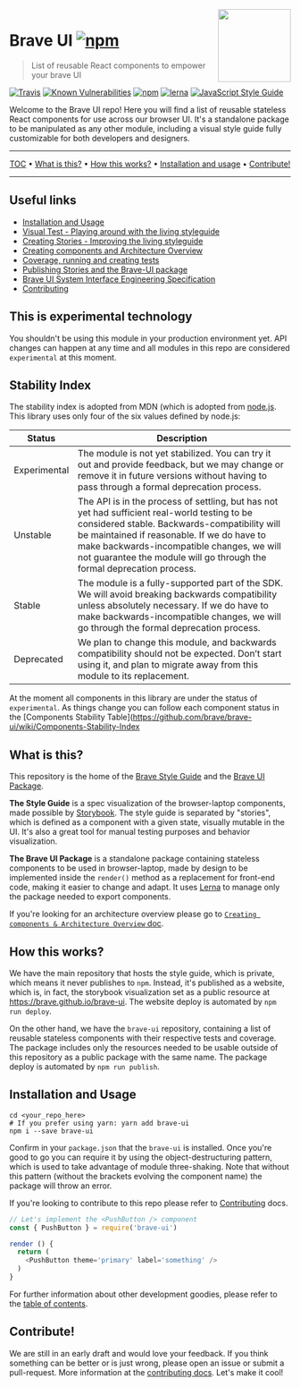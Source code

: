 <img src="https://raw.githubusercontent.com/brave/brave-ui/master/logo-dev.png" align="right" width="130px" height="130px"/>

# Brave UI [![npm](https://img.shields.io/npm/v/brave-ui.svg)](https://www.npmjs.com/package/brave-ui)
> List of reusable React components to empower your brave UI

[![Travis](https://img.shields.io/travis/brave/brave-ui.svg)](https://travis-ci.org/brave/brave-ui) [![Known Vulnerabilities](https://snyk.io/test/github/brave/brave-ui/badge.svg)](https://snyk.io/test/github/brave/brave-ui) [![npm](https://img.shields.io/npm/dt/brave-ui.svg)]() [![lerna](https://img.shields.io/badge/maintained%20with-lerna-cc00ff.svg)](https://lernajs.io/) [![JavaScript Style Guide](https://img.shields.io/badge/code_style-standard-brightgreen.svg)](https://standardjs.com)

Welcome to the Brave UI repo! Here you will find a list of reusable stateless React components for use across our browser UI. It's a standalone package to be manipulated as any other module, including a visual style guide fully customizable for both developers and designers.

<hr>
<p align="center">
<a href="#table-of-contents">TOC</a> • <a href="#what-is-this">What is this?</a> • <a href="#how-this-works">How this works?</a> • <a href="#installation-and-usage">Installation and usage</a> • <a href="#contribute">Contribute!</a>
</p>
<hr>

## Useful links

* [Installation and Usage](#installation-and-usage)
* [Visual Test - Playing around with the living styleguide](https://github.com/brave/brave-ui/blob/master/docs/manual-tests.md)
* [Creating Stories - Improving the living styleguide](https://github.com/brave/brave-ui/blob/master/docs/stories.md)
* [Creating components and Architecture Overview](https://github.com/brave/brave-ui/blob/master/docs/components.md)
* [Coverage, running and creating tests](https://github.com/brave/brave-ui/blob/master/docs/tests.md)
* [Publishing Stories and the Brave-UI package](https://github.com/brave/brave-ui/blob/master/docs/publishing.md)
* [Brave UI System Interface Engineering Specification](https://github.com/brave/brave-ui/blob/master/docs/spec.md)
* [Contributing](https://github.com/brave/brave-ui/blob/master/docs/contributing.md)



## This is experimental technology

You shouldn't be using this module in your production environment yet. API changes can happen at any time and all modules in this repo are considered `experimental` at this moment.

## Stability Index
The stability index is adopted from MDN (which is adopted from [node.js](http://nodejs.org/api/documentation.html#documentation_stability_index). This library uses only four of the six values defined by node.js:

|     Status     | Description |
|----------------|-------------|
| Experimental   | The module is not yet stabilized. You can try it out and provide feedback, but we may change or remove it in future versions without having to pass through a formal deprecation process. |
| Unstable       | The API is in the process of settling, but has not yet had sufficient real-world testing to be considered stable. Backwards-compatibility will be maintained if reasonable. If we do have to make backwards-incompatible changes, we will not guarantee the module will go through the formal deprecation process. |
| Stable         | The module is a fully-supported part of the SDK. We will avoid breaking backwards compatibility unless absolutely necessary. If we do have to make backwards-incompatible changes, we will go through the formal deprecation process. |
| Deprecated     | We plan to change this module, and backwards compatibility should not be expected. Don’t start using it, and plan to migrate away from this module to its replacement. |

At the moment all components in this library are under the status of `experimental`. As things change you can follow each component status in the [Components Stability Table](https://github.com/brave/brave-ui/wiki/Components-Stability-Index

## What is this?

This repository is the home of the [Brave Style Guide](https://brave.github.io/brave-ui) and the [Brave UI Package](https://npmjs.org/package/brave-ui).

**The Style Guide** is a spec visualization of the browser-laptop components, made possible by [Storybook](https://github.com/storybooks/storybook). The style guide is separated by "stories", which is defined as a component with a given state, visually mutable in the UI. It's also a great tool for manual testing purposes and behavior visualization.

**The Brave UI Package** is a standalone package containing stateless components to be used in browser-laptop, made by design to be implemented inside the `render()` method as a replacement for front-end code, making it easier to change and adapt. It uses [Lerna](https://github.com/lerna/lerna) to manage only the package needed to export components.

If you're looking for an architecture overview please go to [`Creating components & Architecture Overview` doc](https://github.com/brave/brave-ui/blob/master/docs/components.md).


## How this works?

We have the main repository that hosts the style guide, which is private, which means it never publishes to `npm`. Instead, it's published as a website, which is, in fact, the storybook visualization set as a public resource at https://brave.github.io/brave-ui. The website deploy is automated by `npm run deploy`.

On the other hand, we have the `brave-ui` repository, containing a list of reusable stateless components with their respective tests and coverage. The package includes only the resources needed to be usable outside of this repository as a public package with the same name. The package deploy is automated by `npm run publish`.


## Installation and Usage


```
cd <your_repo_here>
# If you prefer using yarn: yarn add brave-ui
npm i --save brave-ui
```

Confirm in your `package.json` that the `brave-ui` is installed. Once you're good to go you can require it by using the object-destructuring pattern, which is used to take advantage of module three-shaking. Note that without this pattern (without the brackets evolving the component name) the package will throw an error.

If you're looking to contribute to this repo please refer to [Contributing](https://github.com/brave/brave-ui/blob/master/docs/contributing.md) docs.

```js
// Let's implement the <PushButton /> component
const { PushButton } = require('brave-ui')

render () {
  return (
    <PushButton theme='primary' label='something' />
  )
}
```

For further information about other development goodies, please refer to the [table of contents](#table-of-contents).


## Contribute!

We are still in an early draft and would love your feedback. If you think something can be better or is just wrong, please open an issue or submit a pull-request. More information at the [contributing docs](https://github.com/brave/brave-ui/blob/master/docs/contributing.md). Let's make it cool!
